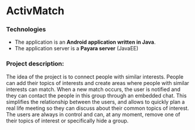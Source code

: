 # ActivMatch


### Technologies
- The application is an **Android application written in Java**.<br>
- The application server is a **Payara server** (JavaEE)


### Project description:
The idea of the project is to connect people with similar interests. People can add their topics of interests and create areas where people with similar interests can match. When a new match occurs, the user is notified and they can contact the people in this group through an embedded chat. This simplifies the relationship between the users, and allows to quickly plan a real life meeting so they can discuss about their common topics of interest.<br>
The users are always in control and can, at any moment, remove one of their topics of interest or specifically hide a group.
